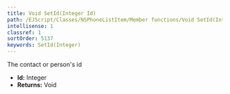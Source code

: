 ```yaml
---
title: Void SetId(Integer Id)
path: /EJScript/Classes/NSPhoneListItem/Member functions/Void SetId(Integer p_0)
intellisense: 1
classref: 1
sortOrder: 5137
keywords: SetId(Integer)
---
```



The contact or person's id



* **Id:** Integer
* **Returns:** Void


